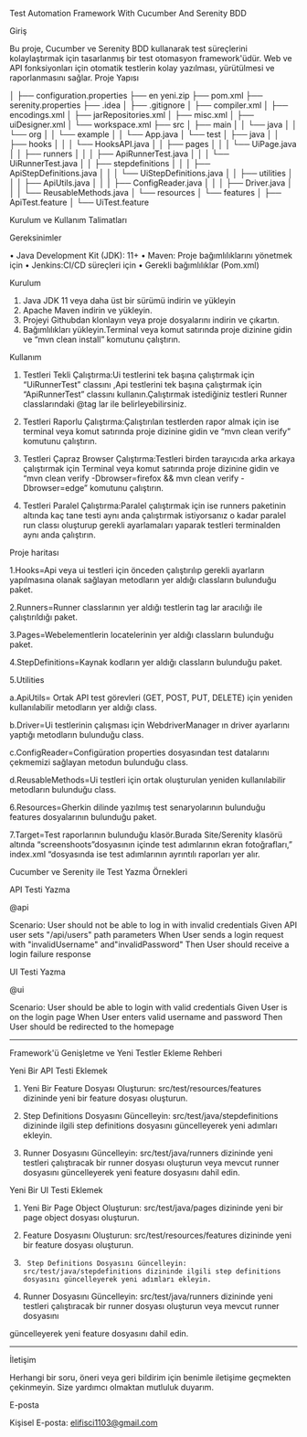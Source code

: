 Test Automation Framework With Cucumber And Serenity BDD 


Giriş


Bu proje, Cucumber ve Serenity BDD kullanarak test süreçlerini kolaylaştırmak için tasarlanmış bir test otomasyon framework'üdür. Web ve API fonksiyonları için otomatik testlerin kolay yazılması, yürütülmesi ve raporlanmasını sağlar.
Proje Yapısı



│
├── configuration.properties
├── en yeni.zip
├── pom.xml
├── serenity.properties
├── .idea
│   ├── .gitignore
│   ├── compiler.xml
│   ├── encodings.xml
│   ├── jarRepositories.xml
│   ├── misc.xml
│   ├── uiDesigner.xml
│   └── workspace.xml
├── src
│   ├── main
│   │   └── java
│   │       └── org
│   │           └── example
│   │               └── App.java
│   └── test
│       ├── java
│       │   ├── hooks
│       │   │   └── HooksAPI.java
│       │   ├── pages
│       │   │   └── UiPage.java
│       │   ├── runners
│       │   │   ├── ApiRunnerTest.java
│       │   │   └── UiRunnerTest.java
│       │   ├── stepdefinitions
│       │   │   ├── ApiStepDefinitions.java
│       │   │   └── UiStepDefinitions.java
│       │   ├── utilities
│       │   │   ├── ApiUtils.java
│       │   │   ├── ConfigReader.java
│       │   │   ├── Driver.java
│       │   │   └── ReusableMethods.java
│       └── resources
│           └── features
│               ├── ApiTest.feature
│               └── UiTest.feature


Kurulum ve Kullanım Talimatları


Gereksinimler


•	Java Development Kit (JDK): 11+
•	Maven: Proje bağımlılıklarını yönetmek için
•	Jenkins:CI/CD süreçleri için
•	Gerekli bağımlılıklar (Pom.xml)


Kurulum


1.	Java JDK 11 veya daha üst bir sürümü indirin ve yükleyin
2.	Apache Maven indirin ve yükleyin.
3.	Projeyi Githubdan klonlayın veya proje dosyalarını indirin ve çıkartın.
4.	Bağımlılıkları yükleyin.Terminal veya komut satırında proje dizinine gidin ve “mvn clean install” komutunu çalıştırın.

	
 Kullanım

1.	Testleri Tekli Çalıştırma:Ui testlerini tek başına çalıştırmak için “UiRunnerTest” classını ,Api testlerini tek başına çalıştırmak için  “ApiRunnerTest” classını kullanın.Çalıştırmak istediğiniz testleri Runner classlarındaki @tag lar ile belirleyebilirsiniz.
	
2.	Testleri Raporlu Çalıştırma:Çalıştırılan testlerden rapor almak için ise terminal veya komut satırında proje dizinine gidin ve “mvn clean verify” komutunu çalıştırın.
	
3.	Testleri Çapraz Browser Çalıştırma:Testleri birden tarayıcıda arka arkaya çalıştırmak için Terminal veya komut satırında proje dizinine gidin ve “mvn clean verify -Dbrowser=firefox && mvn clean verify -Dbrowser=edge” komutunu çalıştırın.
	
4.	Testleri Paralel Çalıştırma:Paralel çalıştırmak için ise runners paketinin altında kaç tane testi aynı anda çalıştırmak istiyorsanız o kadar paralel run classı oluşturup gerekli ayarlamaları yaparak testleri terminalden aynı anda çalıştırın.

	
  Proje haritası

  
 1.Hooks=Api veya ui testleri için önceden çalıştırılıp gerekli ayarların yapılmasına olanak sağlayan metodların yer aldığı classların bulunduğu paket.
 
 2.Runners=Runner classlarının yer aldığı testlerin tag lar aracılığı ile çalıştırıldığı paket.
 
 3.Pages=Webelementlerin locatelerinin yer aldığı classların bulunduğu paket.
 
4.StepDefinitions=Kaynak kodların yer aldığı classların bulunduğu paket.

5.Utilities

a.ApiUtils= Ortak API test görevleri (GET, POST, PUT, DELETE) için yeniden kullanılabilir metodların yer aldığı class.

b.Driver=Ui testlerinin çalışması için WebdriverManager ın driver ayarlarını yaptığı metodların bulunduğu class.

c.ConfigReader=Configüration properties dosyasından test datalarını çekmemizi sağlayan metodun bulunduğu class.

d.ReusableMethods=Ui testleri için ortak oluşturulan yeniden kullanılabilir metodların bulunduğu class.

6.Resources=Gherkin dilinde yazılmış test senaryolarının bulunduğu features dosyalarının bulunduğu paket.

7.Target=Test raporlarının bulunduğu klasör.Burada Site/Serenity klasörü altında “screenshoots”dosyasının içinde test adımlarının ekran fotoğrafları,” index.xml “dosyasında ise test adımlarının ayrıntılı raporları yer alır.

   Cucumber ve Serenity ile Test Yazma Örnekleri
   
   API Testi Yazma
   
  @api
  
  Scenario: User should not be able to log in with invalid credentials
  Given API user sets "/api/users" path parameters
  When User sends a login request with "invalidUsername" and"invalidPassword"
  Then User should receive a login failure response
  
UI Testi Yazma

@ui

 Scenario: User should be able to login with valid credentials
  Given User is on the login page
  When User enters valid username and password
  Then User should be redirected to the homepage
  
________________________________________
Framework'ü Genişletme ve Yeni Testler Ekleme Rehberi

Yeni Bir API Testi Eklemek

1.	Yeni Bir Feature Dosyası Oluşturun: src/test/resources/features dizininde yeni bir feature dosyası oluşturun.
	
2.	Step Definitions Dosyasını Güncelleyin: src/test/java/stepdefinitions dizininde ilgili step definitions dosyasını güncelleyerek yeni adımları ekleyin.
	
3.	Runner Dosyasını Güncelleyin: src/test/java/runners dizininde yeni testleri çalıştıracak bir runner dosyası oluşturun veya mevcut runner dosyasını güncelleyerek yeni feature dosyasını dahil edin.
	
Yeni Bir UI Testi Eklemek

1.	Yeni Bir Page Object Oluşturun: src/test/java/pages dizininde yeni bir page object dosyası oluşturun.
	
2.	Feature Dosyasını Oluşturun: src/test/resources/features dizininde yeni bir feature dosyası oluşturun.
	
3.      Step Definitions Dosyasını Güncelleyin: src/test/java/stepdefinitions dizininde ilgili step definitions dosyasını güncelleyerek yeni adımları ekleyin.
  
4.	Runner Dosyasını Güncelleyin: src/test/java/runners dizininde yeni testleri çalıştıracak bir runner dosyası oluşturun veya mevcut runner dosyasını

   güncelleyerek yeni feature dosyasını dahil edin.
________________________________________

İletişim

Herhangi bir soru, öneri veya geri bildirim için benimle iletişime geçmekten çekinmeyin. Size yardımcı olmaktan mutluluk duyarım.

E-posta

Kişisel E-posta: elifisci1103@gmail.com

